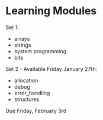 # Learning Modules
Set 1:

- arrays
- strings
- system programming
- bits

Set 2 - Available Friday January 27th:

- allocation
- debug
- error_handling
- structures

Due Friday, February 3rd
